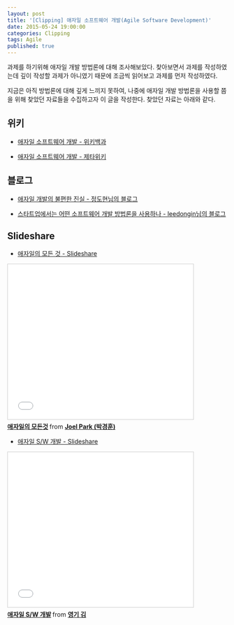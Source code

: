 ```yaml
---
layout: post
title: '[Clipping] 애자일 소프트웨어 개발(Agile Software Development)'
date: 2015-05-24 19:00:00
categories: Clipping
tags: Agile
published: true
---
```


과제를 하기위해 애자일 개발 방법론에 대해 조사해보았다. 찾아보면서 과제를 작성하였는데 깊이 작성할 과제가 아니였기 때문에 조금씩 읽어보고 과제를 먼저 작성하였다.

지금은 아직 방법론에 대해 깊게 느끼지 못하여, 나중에 애자일 개발 방법론을 사용할 쯤을 위해 찾았던 자료들을 수집하고자 이 글을 작성한다. 찾았던 자료는 아래와 같다.

## 위키

* [애자일 소프트웨어 개발 - 위키백과](http://ko.wikipedia.org/wiki/애자일_소프트웨어_개발)


* [애자일 소프트웨어 개발 - 제타위키](http://zetawiki.com/wiki/애자일_소프트웨어_개발)

## 블로그

* [애자일 개발의 불편한 진실 - 정도현님의 블로그](http://www.moreagile.net/2014/03/misunderstandsofagiledevelopment.html)

* [스타트업에서는 어떤 소프트웨어 개발 방법론을 사용하나 - leedongin님의 블로그](http://leedongins.com/2014/12/22/startup/)


## Slideshare

* [애자일의 모든 것 - Slideshare](http://www.slideshare.net/hoonsbara/ss-43231586)


<iframe src="//www.slideshare.net/slideshow/embed_code/key/78Ahf1tgNyMUSv" width="425" height="355" frameborder="0" marginwidth="0" marginheight="0" scrolling="no" style="border:1px solid #CCC; border-width:1px; margin-bottom:5px; max-width: 100%;" allowfullscreen> </iframe> <div style="margin-bottom:5px"> <strong> <a href="//www.slideshare.net/hoonsbara/ss-43231586" title="애자일의 모든것" target="_blank">애자일의 모든것</a> </strong> from <strong><a href="//www.slideshare.net/hoonsbara" target="_blank">Joel Park (박경훈)</a></strong> </div>


* [애자일 S/W 개발 - Slideshare](http://www.slideshare.net/ssuserff7918/sw)

<iframe src="//www.slideshare.net/slideshow/embed_code/key/9C0hoEAJNA5rNH" width="425" height="355" frameborder="0" marginwidth="0" marginheight="0" scrolling="no" style="border:1px solid #CCC; border-width:1px; margin-bottom:5px; max-width: 100%;" allowfullscreen> </iframe> <div style="margin-bottom:5px"> <strong> <a href="//www.slideshare.net/ssuserff7918/sw" title="애자일 S/W 개발" target="_blank">애자일 S/W 개발</a> </strong> from <strong><a href="//www.slideshare.net/ssuserff7918" target="_blank">영기 김</a></strong> </div>